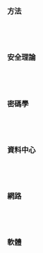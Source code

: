 ### 方法

```




```
### 安全理論

```




```
### 密碼學

```




```
### 資料中心

```




```
### 網路
```




```
### 軟體
```




```

```




```
